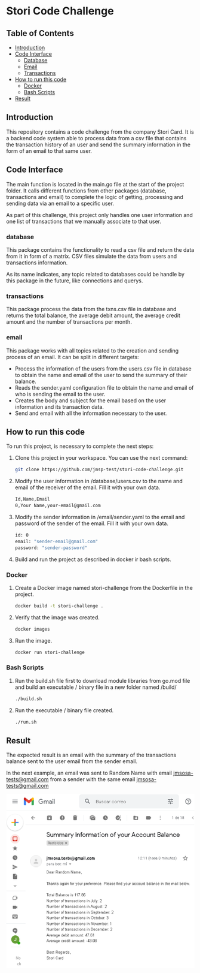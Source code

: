 # Stori Code Challenge

<!-- TABLE OF CONTENTS -->
## Table of Contents

* [Introduction](#introduction)
* [Code Interface](#code-interface)
  * [Database](#database)
  * [Email](#email)
  * [Transactions](#transactions)
* [How to run this code](#how-to-run-this-code)
  * [Docker](#docker)
  * [Bash Scripts](#bash-scripts)
* [Result](#result)

<!-- INTRODUCTION -->
## Introduction

This repository contains a code challenge from the company Stori Card. It is a backend code system able to process data from a csv file that contains the transaction history of an user and send the summary information in the form of an email to that same user.

<!-- CODE INTERFACE -->
## Code Interface

The main function is located in the main.go file at the start of the project folder. It calls different functions from other packages (database, transactions and email) to complete the logic of getting, processing and sending data via an email to a specific user.

As part of this challenge, this project only handles one user information and one list of transactions that we manually associate to that user.

### database

This package contains the functionality to read a csv file and return the data from it in form of a matrix. CSV files simulate the data from users and transactions information. 

As its name indicates, any topic related to databases could be handle by this package in the future, like connections and querys.

### transactions

This package process the data from the txns.csv file in database and returns the total balance, the average debit amount, the average credit amount and the number of transactions per month.

### email

This package works with all topics related to the creation and sending process of an email. It can be split in different targets:
* Process the information of the users from the users.csv file in database to obtain the name and email of the user to send the summary of their balance. 
* Reads the sender.yaml configuration file to obtain the name and email of who is sending the email to the user.
* Creates the body and subject for the email based on the user information and its transaction data.
* Send and email with all the information necessary to the user.

<!-- HOW TO RUN THIS CODE -->
## How to run this code

To run this project, is necessary to complete the next steps:

1. Clone this project in your workspace. You can use the next command:

   ```sh
   git clone https://github.com/jmsp-test/stori-code-challenge.git
   ```

2. Modify the user information in /database/users.csv to the name and email of the receiver of the email. Fill it with your own data.

   ```sh
   Id,Name,Email
   0,Your Name,your-email@gmail.com
   ```

3. Modify the sender information in /email/sender.yaml to the email and password of the sender of the email. Fill it with your own data.

   ```sh
   id: 0
   email: "sender-email@gmail.com"
   password: "sender-password"
   ```

4. Build and run the project as described in docker ir bash scripts.

### Docker

1. Create a Docker image named stori-challenge from the Dockerfile in the project.

    ```sh
    docker build -t stori-challenge .
    ```

2. Verify that the image was created.

    ```sh
    docker images
    ```

2. Run the image.

    ```sh
    docker run stori-challenge
    ```

  ### Bash Scripts

1. Run the build.sh file first to download module libraries from go.mod file and build an executable / binary file in a new folder named /build/

    ```sh
    ./build.sh
    ```

2. Run the executable / binary file created.

    ```sh
    ./run.sh
    ```

<!-- RRESULT -->
## Result

The expected result is an email with the summary of the transactions balance sent to the user email from the sender email. 

In the next example, an email was sent to Random Name with email jmsosa-tests@gmail.com from a sender with the same email jmsosa-tests@gmail.com

![Result](images/result.png)

